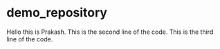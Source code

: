 # demo_repository
Hello this is Prakash.
This is the second line of the code.
This is the third line of the code.
